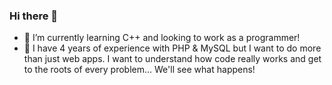 ### Hi there 👋

- 🌱 I’m currently learning C++ and looking to work as a programmer!
- 🔭 I have 4 years of experience with PHP & MySQL but I want to do more than just web apps. I want to understand how code really works and get to the roots of every problem... We'll see what happens!
<!--
**DBulacio/dbulacio** is a ✨ _special_ ✨ repository because its `README.md` (this file) appears on your GitHub profile.

Here are some ideas to get you started:


- 🌱 I’m currently learning ...
- 👯 I’m looking to collaborate on ...
- 🤔 I’m looking for help with ...
- 💬 Ask me about ...
- 📫 How to reach me: ...
- 😄 Pronouns: ...
- ⚡ Fun fact: ...
-->
